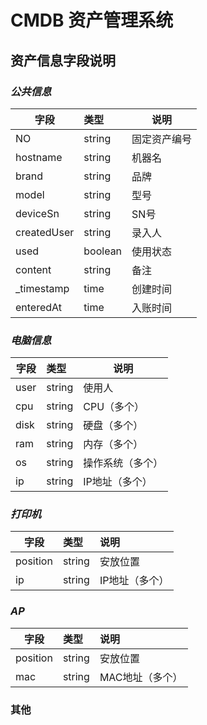 # CMDB 资产管理系统

## **资产信息字段说明**
### *公共信息*
| 字段           | 类型           | 说明       |
| ------------- |:-------------| ----------|
| NO            | string        | 固定资产编号 |
| hostname      | string        | 机器名      |
| brand         | string        | 品牌        |
| model         | string        | 型号        |
| deviceSn      | string        | SN号        |
| createdUser   | string        | 录入人       |
| used          | boolean       | 使用状态     |
| content       | string        | 备注        |
| _timestamp    | time          | 创建时间     |
| enteredAt     | time          | 入账时间     |

### *电脑信息*
| 字段           | 类型           | 说明       |
| ------------- |:------------- | ----------|
| user          | string        | 使用人      |
| cpu           | string        | CPU（多个）        |
| disk          | string        | 硬盘（多个）        |
| ram           | string        | 内存（多个）        |
| os            | string        | 操作系统（多个）      |
| ip            | string        | IP地址（多个）       |

### *打印机*
| 字段           | 类型           | 说明       |
| ------------- |:-------------| :----------|
| position      | string        | 安放位置      |
| ip            | string        | IP地址（多个）       |

### *AP*
| 字段           | 类型           | 说明       |
| ------------- |:-------------| :----------|
| position      | string         | 安放位置      |
| mac            | string        | MAC地址（多个）       |

### 其他